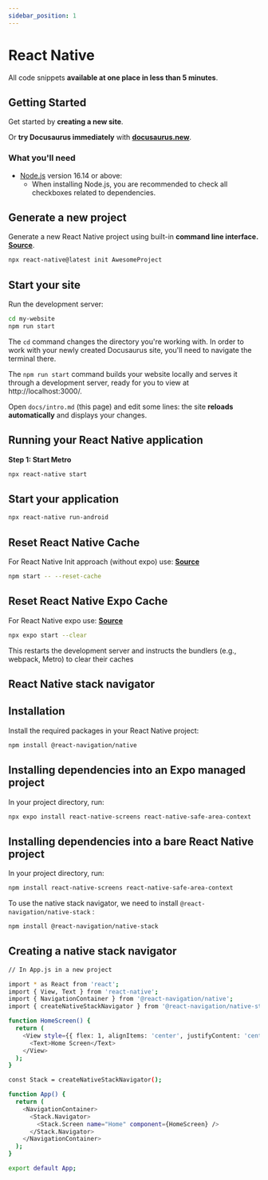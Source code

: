 ```yaml
---
sidebar_position: 1
---
```


# React Native

All code snippets **available at one place in less than 5 minutes**.

## Getting Started

Get started by **creating a new site**.

Or **try Docusaurus immediately** with **[docusaurus.new](https://docusaurus.new)**.

### What you'll need

- [Node.js](https://nodejs.org/en/download/) version 16.14 or above:
  - When installing Node.js, you are recommended to check all checkboxes related to dependencies.

## Generate a new project

Generate a new React Native project using built-in **command line interface.** **[Source](https://reactnative.dev/docs/environment-setup)**.

```bash
npx react-native@latest init AwesomeProject
```

## Start your site

Run the development server:

```bash
cd my-website
npm run start
```

The `cd` command changes the directory you're working with. In order to work with your newly created Docusaurus site, you'll need to navigate the terminal there.

The `npm run start` command builds your website locally and serves it through a development server, ready for you to view at http://localhost:3000/.

Open `docs/intro.md` (this page) and edit some lines: the site **reloads automatically** and displays your changes.

## Running your React Native application

**Step 1: Start Metro**

```bash
npx react-native start
```

## Start your application

```bash
npx react-native run-android
```

## Reset React Native Cache

For React Native Init approach (without expo) use: **[Source](https://stackoverflow.com/questions/46878638/how-to-clear-react-native-cache)**

```bash
npm start -- --reset-cache
```

## Reset React Native Expo Cache

For React Native expo use: **[Source](https://docs.expo.dev/troubleshooting/clear-cache-windows/)**

```bash
npx expo start --clear
```

This restarts the development server and instructs the bundlers (e.g., webpack, Metro) to clear their caches

## React Native stack navigator

## Installation

Install the required packages in your React Native project:

```bash
npm install @react-navigation/native
```

## Installing dependencies into an Expo managed project

In your project directory, run:

```bash
npx expo install react-native-screens react-native-safe-area-context
```

## Installing dependencies into a bare React Native project

In your project directory, run:

```bash
npm install react-native-screens react-native-safe-area-context
```

To use the native stack navigator, we need to install `@react-navigation/native-stack` :

```bash
npm install @react-navigation/native-stack
```

## Creating a native stack navigator

```bash
// In App.js in a new project

import * as React from 'react';
import { View, Text } from 'react-native';
import { NavigationContainer } from '@react-navigation/native';
import { createNativeStackNavigator } from '@react-navigation/native-stack';

function HomeScreen() {
  return (
    <View style={{ flex: 1, alignItems: 'center', justifyContent: 'center' }}>
      <Text>Home Screen</Text>
    </View>
  );
}

const Stack = createNativeStackNavigator();

function App() {
  return (
    <NavigationContainer>
      <Stack.Navigator>
        <Stack.Screen name="Home" component={HomeScreen} />
      </Stack.Navigator>
    </NavigationContainer>
  );
}

export default App;
```
